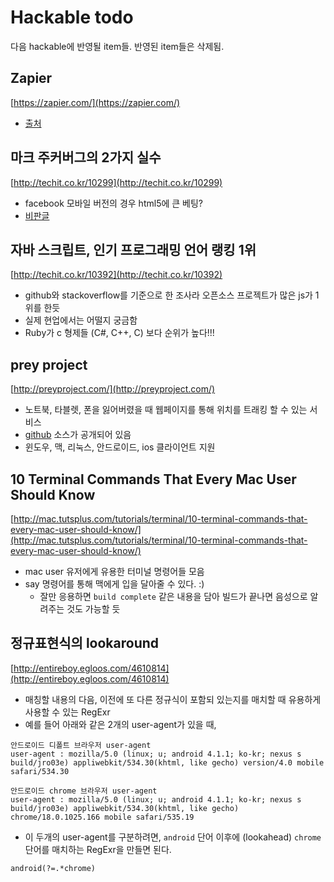 # Hackable todo

다음 hackable에 반영될 item들. 반영된 item들은 삭제됨.

## Zapier

[https://zapier.com/](https://zapier.com/)

* [출처](https://plus.google.com/u/0/+xguru/posts/imghmZztevW)

## 마크 주커버그의 2가지 실수

[http://techit.co.kr/10299](http://techit.co.kr/10299)

* facebook 모바일 버전의 경우 html5에 큰 베팅?
* [비판글](http://blog.creation.net/531)

## 자바 스크립트, 인기 프로그래밍 언어 랭킹 1위

[http://techit.co.kr/10392](http://techit.co.kr/10392)

* github와 stackoverflow를 기준으로 한 조사라 오픈소스 프로젝트가 많은 js가 1위를 한듯
* 실제 현업에서는 어떨지 궁금함
* Ruby가 c 형제들 (C#, C++, C) 보다 순위가 높다!!!

## prey project

[http://preyproject.com/](http://preyproject.com/)

* 노트북, 타블렛, 폰을 잃어버렸을 때 웹페이지를 통해 위치를 트래킹 할 수 있는 서비스
* [github](https://github.com/prey) 소스가 공개되어 있음
* 윈도우, 맥, 리눅스, 안드로이드, ios 클라이언트 지원

## 10 Terminal Commands That Every Mac User Should Know

[http://mac.tutsplus.com/tutorials/terminal/10-terminal-commands-that-every-mac-user-should-know/](http://mac.tutsplus.com/tutorials/terminal/10-terminal-commands-that-every-mac-user-should-know/)

* mac user 유저에게 유용한 터미널 명령어들 모음
* say 명령어를 통해 맥에게 입을 달아줄 수 있다. :)
	* 잘만 응용하면 `build complete` 같은 내용을 담아 빌드가 끝나면 음성으로 알려주는 것도 가능할 듯

## 정규표현식의 lookaround

[http://entireboy.egloos.com/4610814](http://entireboy.egloos.com/4610814)

* 매칭할 내용의 다음, 이전에 또 다른 정규식이 포함되 있는지를 매치할 때 유용하게 사용할 수 있는 RegExr
* 예를 들어 아래와 같은 2개의 user-agent가 있을 때,

```
안드로이드 디폴트 브라우저 user-agent
user-agent : mozilla/5.0 (linux; u; android 4.1.1; ko-kr; nexus s build/jro03e) appliwebkit/534.30(khtml, like gecho) version/4.0 mobile safari/534.30
```

```
안드로이드 chrome 브라우저 user-agent
user-agent : mozilla/5.0 (linux; u; android 4.1.1; ko-kr; nexus s build/jro03e) appliwebkit/534.30(khtml, like gecho) chrome/18.0.1025.166 mobile safari/535.19
```

* 이 두개의 user-agent를 구분하려면, `android` 단어 이후에 (lookahead) `chrome` 단어를 매치하는 RegExr을 만들면 된다.

```
android(?=.*chrome)
```